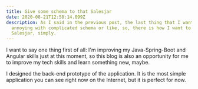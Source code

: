 ```yaml
---
title: Give some schema to that Salesjar
date: 2020-08-21T12:58:14.099Z
description: As I said in the previous post, the last thing that I want is to
  annoying with complicated schema or like, so, there is how I want to build
  Salesjar, simply.
---
```

I want to say one thing first of all: I'm improving my Java-Spring-Boot and Angular skills just at this moment, so this blog is also an opportunity for me to improve my tech skills and learn something new, maybe.  

I designed the back-end prototype of the application. It is the most simple application you can see right now on the Internet, but it is perfect for now.
